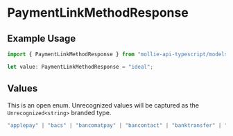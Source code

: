 # PaymentLinkMethodResponse

## Example Usage

```typescript
import { PaymentLinkMethodResponse } from "mollie-api-typescript/models";

let value: PaymentLinkMethodResponse = "ideal";
```

## Values

This is an open enum. Unrecognized values will be captured as the `Unrecognized<string>` branded type.

```typescript
"applepay" | "bacs" | "bancomatpay" | "bancontact" | "banktransfer" | "belfius" | "billie" | "blik" | "creditcard" | "eps" | "giftcard" | "ideal" | "in3" | "kbc" | "klarna" | "mbway" | "multibanco" | "mybank" | "paybybank" | "paypal" | "paysafecard" | "pointofsale" | "przelewy24" | "riverty" | "satispay" | "swish" | "trustly" | "twint" | "voucher" | Unrecognized<string>
```